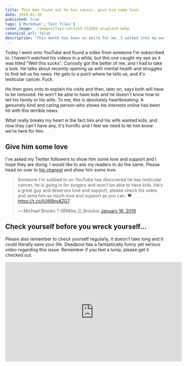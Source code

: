 ```yaml
---
title: This man found out he has cancer, give him some love.
date: 2019-01-18
published: true
tags: ['Markdown','Test files']
cover_image: ./images/faye-cornish-512491-unsplash.webp
canonical_url: false
description: "This month has been so weird for me. I walked into my workplace on the first of May to find out I'm being made redundant with a few colleagues due to targets not being hit. It didn't shock me, and I wasn't upset by this. I understood the company was hitting a rocky patch. However, I didn't expect this to happen, especially at the time it did."
---
```


Today I went onto YouTube and found a video from someone I'm subscribed to. I haven't watched his videos in a while, but this one caught my eye as it was titled "Well this sucks". Curiosity got the better of me, and I had to take a look. He talks about recently opening up with mental health and struggles to find tell us his news. He gets to a point where he tells us, and it's testicular cancer. Fuck.

He then goes onto to explain his visits and then, later on, says both will have to be removed. He won't be able to have kids and he doesn't know how to tell his family or his wife. To me, this is absolutely heartbreaking. A genuinely kind and caring person who shows his interests online has been hit with this terrible news.

What really breaks my heart is the fact him and his wife wanted kids, and now they can't have any, it's horrific and I feel we need to let him know we're here for him.

## Give him some love

I've asked my Twitter followers to show him some love and support and I hope they are doing. I would like to ask my readers to do the same. Please head on over to [his channel](https://www.youtube.com/channel/UCspJ-h5Mw9_zeEhJDzMpkkA) and show him some love.

<blockquote class="twitter-tweet"><p lang="en" dir="ltr">Someone I'm subbed to on YouTube has discovered he has testicular cancer, he is going in for surgery and won't be able to have kids. He's a great guy and deserves love and support, please check his video and send him as much love and support as you can. ♥ <a href="https://t.co/lUW8ny8ZG7">https://t.co/lUW8ny8ZG7</a></p>— Michael Brooks ? (@Mike_D_Brooks) <a href="https://twitter.com/MBrooksUK/status/1086358999514128384?ref_src=twsrc%5Etfw">January 18, 2019</a></blockquote>


## Check yourself before you wreck yourself...

Please also remember to check yourself regularly, it doesn't take long and it could literally save your life. Deadpool has a fantastically funny yet serious video regarding this issue. Remember if you feel a lump, please get it checked out.

<iframe width="560" height="315" src="https://www.youtube.com/embed/KsdD1MJXOpk" frameborder="0" allow="accelerometer; autoplay; encrypted-media; gyroscope; picture-in-picture" allowfullscreen></iframe>
